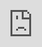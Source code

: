```yaml
---
layout: archive
title: ""
permalink: /papua/
author_profile: true
redirect_from:
  - /resume
---
```


{% include base_path %}

For those interested in the two languages that I have worked on. content follows here.

<iframe src="https://player.vimeo.com/video/757315059?badge=0&amp;autopause=0&amp;player_id=0&amp;app_id=58479" frameborder="0" allow="autoplay; fullscreen; picture-in-picture; clipboard-write" style="position:absolute;top:0;left:0;width:100%;height:100%;" title="Marua's story"></iframe></div><script src="https://player.vimeo.com/api/player.js"></script>